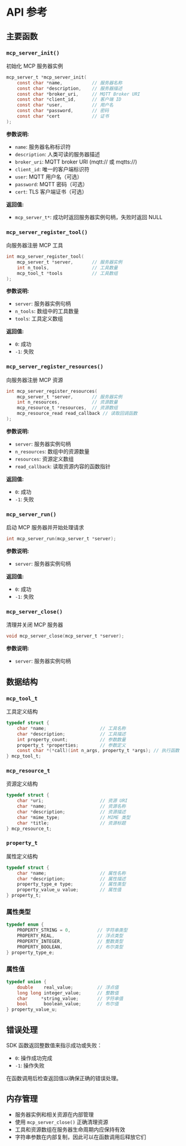# API 参考

## 主要函数

### `mcp_server_init()`
初始化 MCP 服务器实例
```c
mcp_server_t *mcp_server_init(
    const char *name,           // 服务器名称
    const char *description,    // 服务器描述
    const char *broker_uri,     // MQTT Broker URI
    const char *client_id,      // 客户端 ID
    const char *user,           // 用户名
    const char *password,       // 密码
    const char *cert            // 证书
);
```

**参数说明:**
- `name`: 服务器名称标识符
- `description`: 人类可读的服务器描述
- `broker_uri`: MQTT broker URI (mqtt:// 或 mqtts://)
- `client_id`: 唯一的客户端标识符
- `user`: MQTT 用户名（可选）
- `password`: MQTT 密码（可选）
- `cert`: TLS 客户端证书（可选）

**返回值:**
- `mcp_server_t*`: 成功时返回服务器实例句柄，失败时返回 NULL

### `mcp_server_register_tool()`
向服务器注册 MCP 工具
```c
int mcp_server_register_tool(
    mcp_server_t *server,       // 服务器实例
    int n_tools,                // 工具数量
    mcp_tool_t *tools           // 工具数组
);
```

**参数说明:**
- `server`: 服务器实例句柄
- `n_tools`: 数组中的工具数量
- `tools`: 工具定义数组

**返回值:**
- `0`: 成功
- `-1`: 失败

### `mcp_server_register_resources()`
向服务器注册 MCP 资源
```c
int mcp_server_register_resources(
    mcp_server_t *server,       // 服务器实例
    int n_resources,            // 资源数量
    mcp_resource_t *resources,  // 资源数组
    mcp_resource_read read_callback // 读取回调函数
);
```

**参数说明:**
- `server`: 服务器实例句柄
- `n_resources`: 数组中的资源数量
- `resources`: 资源定义数组
- `read_callback`: 读取资源内容的函数指针

**返回值:**
- `0`: 成功
- `-1`: 失败

### `mcp_server_run()`
启动 MCP 服务器并开始处理请求
```c
int mcp_server_run(mcp_server_t *server);
```

**参数说明:**
- `server`: 服务器实例句柄

**返回值:**
- `0`: 成功
- `-1`: 失败

### `mcp_server_close()`
清理并关闭 MCP 服务器
```c
void mcp_server_close(mcp_server_t *server);
```

**参数说明:**
- `server`: 服务器实例句柄

## 数据结构

### `mcp_tool_t`
工具定义结构
```c
typedef struct {
    char *name;                    // 工具名称
    char *description;             // 工具描述
    int property_count;            // 参数数量
    property_t *properties;        // 参数定义
    const char *(*call)(int n_args, property_t *args); // 执行函数
} mcp_tool_t;
```

### `mcp_resource_t`
资源定义结构
```c
typedef struct {
    char *uri;                     // 资源 URI
    char *name;                    // 资源名称
    char *description;             // 资源描述
    char *mime_type;               // MIME 类型
    char *title;                   // 资源标题
} mcp_resource_t;
```

### `property_t`
属性定义结构
```c
typedef struct {
    char *name;                    // 属性名称
    char *description;             // 属性描述
    property_type_e type;          // 属性类型
    property_value_u value;        // 属性值
} property_t;
```

### 属性类型
```c
typedef enum {
    PROPERTY_STRING = 0,          // 字符串类型
    PROPERTY_REAL,                // 浮点类型
    PROPERTY_INTEGER,             // 整数类型
    PROPERTY_BOOLEAN,             // 布尔类型
} property_type_e;
```

### 属性值
```c
typedef union {
    double    real_value;         // 浮点值
    long long integer_value;      // 整数值
    char     *string_value;       // 字符串值
    bool      boolean_value;      // 布尔值
} property_value_u;
```

## 错误处理

SDK 函数返回整数值来指示成功或失败：
- `0`: 操作成功完成
- `-1`: 操作失败

在函数调用后检查返回值以确保正确的错误处理。

## 内存管理

- 服务器实例和相关资源在内部管理
- 使用 `mcp_server_close()` 正确清理资源
- 工具和资源数组在服务器生命周期内应保持有效
- 字符串参数在内部复制，因此可以在函数调用后释放它们 